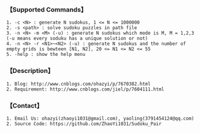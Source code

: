 ### 【Supported Commands】

	1. -c <N> : generate N sudokus, 1 <= N <= 1000000
	2. -s <path> : solve sudoku puzzles in path file
	3. -n <N> -m <M> (-u) : generate N sudokus which mode is M, M = 1,2,3 (-u means every soduku has a unique solution or not)
	4. -n <N> -r <N1>~<N2> (-u) : generate N sudokus and the number of empty grids is bewteen [N1, N2], 20 <= N1 <= N2 <= 55
	5. -help : show the help menu
    
  ### 【Description】
    1. Blog: http://www.cnblogs.com/ohazyi/p/7670382.html
    2. Requirement: http://www.cnblogs.com/jiel/p/7604111.html
    
### 【Contact】
	1. Email Us: ohazyi(zhaoyi1031@gmail.com), yaoling(3791454124@qq.com)
    2. Source Code: https://github.com/ZhaoYi1031/Sudoku_Pair




